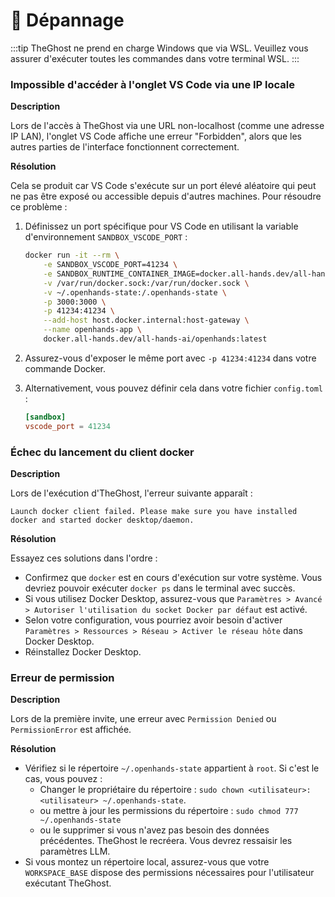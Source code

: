 # 🚧 Dépannage

:::tip
TheGhost ne prend en charge Windows que via WSL. Veuillez vous assurer d'exécuter toutes les commandes dans votre terminal WSL.
:::

### Impossible d'accéder à l'onglet VS Code via une IP locale

**Description**

Lors de l'accès à TheGhost via une URL non-localhost (comme une adresse IP LAN), l'onglet VS Code affiche une erreur "Forbidden", alors que les autres parties de l'interface fonctionnent correctement.

**Résolution**

Cela se produit car VS Code s'exécute sur un port élevé aléatoire qui peut ne pas être exposé ou accessible depuis d'autres machines. Pour résoudre ce problème :

1. Définissez un port spécifique pour VS Code en utilisant la variable d'environnement `SANDBOX_VSCODE_PORT` :
   ```bash
   docker run -it --rm \
       -e SANDBOX_VSCODE_PORT=41234 \
       -e SANDBOX_RUNTIME_CONTAINER_IMAGE=docker.all-hands.dev/all-hands-ai/runtime:latest \
       -v /var/run/docker.sock:/var/run/docker.sock \
       -v ~/.openhands-state:/.openhands-state \
       -p 3000:3000 \
       -p 41234:41234 \
       --add-host host.docker.internal:host-gateway \
       --name openhands-app \
       docker.all-hands.dev/all-hands-ai/openhands:latest
   ```

2. Assurez-vous d'exposer le même port avec `-p 41234:41234` dans votre commande Docker.

3. Alternativement, vous pouvez définir cela dans votre fichier `config.toml` :
   ```toml
   [sandbox]
   vscode_port = 41234
   ```

### Échec du lancement du client docker

**Description**

Lors de l'exécution d'TheGhost, l'erreur suivante apparaît :
```
Launch docker client failed. Please make sure you have installed docker and started docker desktop/daemon.
```

**Résolution**

Essayez ces solutions dans l'ordre :
* Confirmez que `docker` est en cours d'exécution sur votre système. Vous devriez pouvoir exécuter `docker ps` dans le terminal avec succès.
* Si vous utilisez Docker Desktop, assurez-vous que `Paramètres > Avancé > Autoriser l'utilisation du socket Docker par défaut` est activé.
* Selon votre configuration, vous pourriez avoir besoin d'activer `Paramètres > Ressources > Réseau > Activer le réseau hôte` dans Docker Desktop.
* Réinstallez Docker Desktop.

### Erreur de permission

**Description**

Lors de la première invite, une erreur avec `Permission Denied` ou `PermissionError` est affichée.

**Résolution**

* Vérifiez si le répertoire `~/.openhands-state` appartient à `root`. Si c'est le cas, vous pouvez :
  * Changer le propriétaire du répertoire : `sudo chown <utilisateur>:<utilisateur> ~/.openhands-state`.
  * ou mettre à jour les permissions du répertoire : `sudo chmod 777 ~/.openhands-state`
  * ou le supprimer si vous n'avez pas besoin des données précédentes. TheGhost le recréera. Vous devrez ressaisir les paramètres LLM.
* Si vous montez un répertoire local, assurez-vous que votre `WORKSPACE_BASE` dispose des permissions nécessaires pour l'utilisateur exécutant TheGhost.
